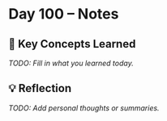 # Day 100 – Notes

## 🔑 Key Concepts Learned

_TODO: Fill in what you learned today._

## 💡 Reflection

_TODO: Add personal thoughts or summaries._
